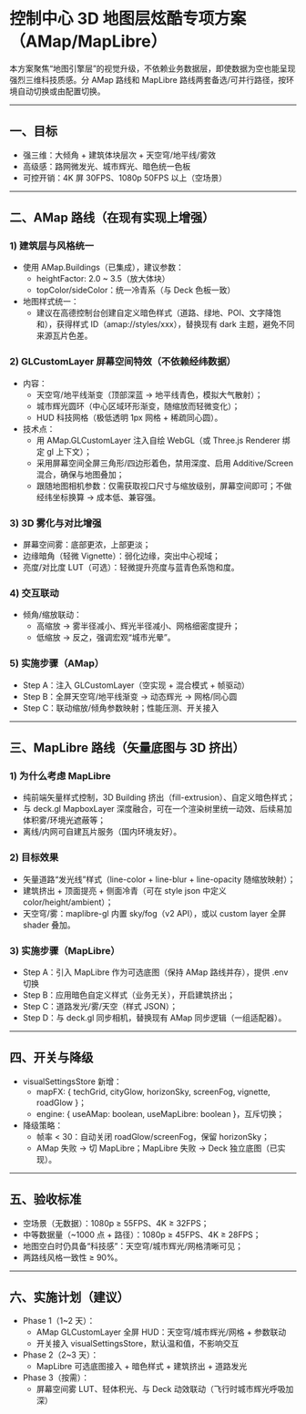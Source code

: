 # 控制中心 3D 地图层炫酷专项方案（AMap/MapLibre）

本方案聚焦“地图引擎层”的视觉升级，不依赖业务数据层，即使数据为空也能呈现强烈三维科技质感。分 AMap 路线和 MapLibre 路线两套备选/可并行路径，按环境自动切换或由配置切换。

---

## 一、目标

- 强三维：大倾角 + 建筑体块层次 + 天空穹/地平线/雾效
- 高级感：路网微发光、城市辉光、暗色统一色板
- 可控开销：4K 屏 30FPS、1080p 50FPS 以上（空场景）

---

## 二、AMap 路线（在现有实现上增强）

### 1) 建筑层与风格统一

- 使用 AMap.Buildings（已集成），建议参数：
  - heightFactor: 2.0 ~ 3.5（放大体块）
  - topColor/sideColor：统一冷青系（与 Deck 色板一致）
- 地图样式统一：
  - 建议在高德控制台创建自定义暗色样式（道路、绿地、POI、文字降饱和），获得样式 ID（amap://styles/xxx），替换现有 dark 主题，避免不同来源瓦片色差。

### 2) GLCustomLayer 屏幕空间特效（不依赖经纬数据）

- 内容：
  - 天空穹/地平线渐变（顶部深蓝 → 地平线青色，模拟大气散射）；
  - 城市辉光圆环（中心区域环形渐变，随缩放而轻微变化）；
  - HUD 科技网格（极低透明 1px 网格 + 稀疏同心圆）。
- 技术点：
  - 用 AMap.GLCustomLayer 注入自绘 WebGL（或 Three.js Renderer 绑定 gl 上下文）；
  - 采用屏幕空间全屏三角形/四边形着色，禁用深度、启用 Additive/Screen 混合，确保与地图叠加；
  - 跟随地图相机参数：仅需获取视口尺寸与缩放级别，屏幕空间即可；不做经纬坐标换算 → 成本低、兼容强。

### 3) 3D 雾化与对比增强

- 屏幕空间雾：底部更浓，上部更淡；
- 边缘暗角（轻微 Vignette）：弱化边缘，突出中心视域；
- 亮度/对比度 LUT（可选）：轻微提升亮度与蓝青色系饱和度。

### 4) 交互联动

- 倾角/缩放联动：
  - 高缩放 → 雾半径减小、辉光半径减小、网格细密度提升；
  - 低缩放 → 反之，强调宏观“城市光晕”。

### 5) 实施步骤（AMap）

- Step A：注入 GLCustomLayer（空实现 + 混合模式 + 帧驱动）
- Step B：全屏天空穹/地平线渐变 → 动态辉光 → 网格/同心圆
- Step C：联动缩放/倾角参数映射；性能压测、开关接入

---

## 三、MapLibre 路线（矢量底图与 3D 挤出）

### 1) 为什么考虑 MapLibre

- 纯前端矢量样式控制，3D Building 挤出（fill-extrusion）、自定义暗色样式；
- 与 deck.gl MapboxLayer 深度融合，可在一个渲染树里统一动效、后续易加体积雾/环境光遮蔽等；
- 离线/内网可自建瓦片服务（国内环境友好）。

### 2) 目标效果

- 矢量道路“发光线”样式（line-color + line-blur + line-opacity 随缩放映射）；
- 建筑挤出 + 顶面提亮 + 侧面冷青（可在 style json 中定义 color/height/ambient）；
- 天空穹/雾：maplibre-gl 内置 sky/fog（v2 API），或以 custom layer 全屏 shader 叠加。

### 3) 实施步骤（MapLibre）

- Step A：引入 MapLibre 作为可选底图（保持 AMap 路线并存），提供 .env 切换
- Step B：应用暗色自定义样式（业务无关），开启建筑挤出；
- Step C：道路发光/雾/天空（样式 JSON）；
- Step D：与 deck.gl 同步相机，替换现有 AMap 同步逻辑（一组适配器）。

---

## 四、开关与降级

- visualSettingsStore 新增：
  - mapFX: { techGrid, cityGlow, horizonSky, screenFog, vignette, roadGlow }；
  - engine: { useAMap: boolean, useMapLibre: boolean }，互斥切换；
- 降级策略：
  - 帧率 < 30：自动关闭 roadGlow/screenFog，保留 horizonSky；
  - AMap 失败 → 切 MapLibre；MapLibre 失败 → Deck 独立底图（已实现）。

---

## 五、验收标准

- 空场景（无数据）：1080p ≥ 55FPS、4K ≥ 32FPS；
- 中等数据量（~1000 点 + 路径）：1080p ≥ 45FPS、4K ≥ 28FPS；
- 地图空白时仍具备“科技感”：天空穹/城市辉光/网格清晰可见；
- 两路线风格一致性 ≥ 90%。

---

## 六、实施计划（建议）

- Phase 1（1~2 天）：
  - AMap GLCustomLayer 全屏 HUD：天空穹/城市辉光/网格 + 参数联动
  - 开关接入 visualSettingsStore，默认温和值，不影响交互
- Phase 2（2~3 天）：
  - MapLibre 可选底图接入 + 暗色样式 + 建筑挤出 + 道路发光
- Phase 3（按需）：
  - 屏幕空间雾 LUT、轻体积光、与 Deck 动效联动（飞行时城市辉光呼吸加深）
